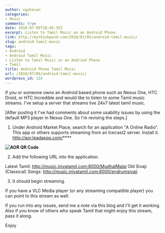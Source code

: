 ```yaml
---
author: vguhesan
categories:
- Music
comments: true
date: 2010-07-05T18:45:35Z
excerpt: Listen to Tamil Music on an Android Phone.
link: http://mythinkpond.com/2010/07/05/android-tamil-music/
slug: android-tamil-music
tags:
- Android
- Android Tamil Music
- Listen to Tamil Music in an Andriod Phone
- Tamil
title: Android Phone Tamil Music
url: /2010/07/05/android-tamil-music/
wordpress_id: 133
---
```


If you or someone owns an Android based phone such as Nexus One, HTC Droid, or HTC Incredible and would like to listen to some Tamil music streams. I've setup a server that streams live 24x7 latest tamil music.

[After posting it I've had comments about some usability issues by using the default MP3 player in Nexus One. So I'm revising the steps.]

1. Under Android Market Place, search for an application "A Online Radio". This app or others supports streaming from an Icecast2 server. Install it.
http://aor.leadapps.com/****

**![AOR QR Code](http://aor.leadapps.com/sites/default/files/aorQRcode.png)**

2. Add the following URL into the application.

Latest Tamil: http://music.iniyatamil.com:8000/MudhalMalai
Old Sivaji (Classical) Songs: http://music.iniyatamil.com:8000/endrumsivaji

3. It should begin streaming.

If you have a VLC Media player (or any streaming compatible player) you can point to this stream as well.

If you run into any issues, send me a note via this blog and I'll get it working. Also if you know of others who speak Tamil that might enjoy this stream, pass it along.

Enjoy
